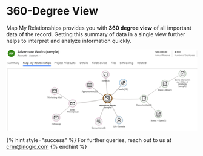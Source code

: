 # 360-Degree View

Map My Relationships provides you with **360 degree view** of all important data of the record. Getting this summary of data in a single view further helps to interpret and analyze information quickly.

![](../../.gitbook/assets/360-deg-Copy.png)

{% hint style="success" %}
For further queries, reach out to us at [crm@inogic.com](mailto:crm@inogic.com)
{% endhint %}
